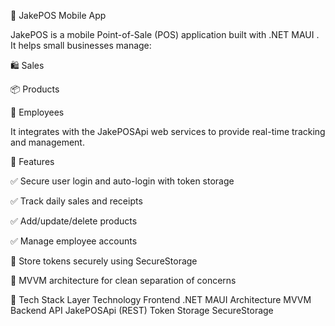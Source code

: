 📱 JakePOS Mobile App

JakePOS is a mobile Point-of-Sale (POS) application built with .NET MAUI
. It helps small businesses manage:

🛍️ Sales

📦 Products

👥 Employees

It integrates with the JakePOSApi
 web services to provide real-time tracking and management.

🚀 Features

✅ Secure user login and auto-login with token storage

✅ Track daily sales and receipts

✅ Add/update/delete products

✅ Manage employee accounts

🔐 Store tokens securely using SecureStorage

🧠 MVVM architecture for clean separation of concerns

🧩 Tech Stack
Layer	Technology
Frontend	.NET MAUI
Architecture	MVVM
Backend API	JakePOSApi (REST)
Token Storage	SecureStorage
